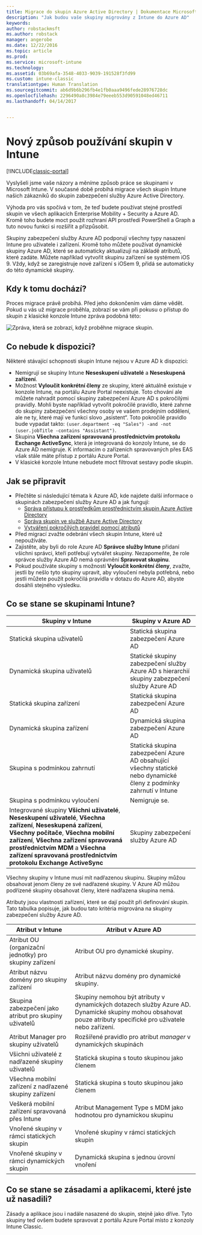 ```yaml
---
title: Migrace do skupin Azure Active Directory | Dokumentace Microsoftu
description: "Jak budou vaše skupiny migrovány z Intune do Azure AD"
keywords: 
author: robstackmsft
ms.author: robstack
manager: angerobe
ms.date: 12/22/2016
ms.topic: article
ms.prod: 
ms.service: microsoft-intune
ms.technology: 
ms.assetid: 03b69afa-3548-4033-9039-191528f3fd99
ms.custom: intune-classic
translationtype: Human Translation
ms.sourcegitcommit: ab6d9b6b296fb4e1fb0aaa9496fede28976728dc
ms.openlocfilehash: 2296490a8c3984e79eeeb553d90591048ed46711
ms.lasthandoff: 04/14/2017


---
```


# <a name="a-new-way-of-using-groups-in-intune"></a>Nový způsob používání skupin v Intune

[!INCLUDE[classic-portal](../includes/classic-portal.md)]

Vyslyšeli jsme vaše názory a měníme způsob práce se skupinami v Microsoft Intune.
V současné době probíhá migrace všech skupin Intune našich zákazníků do skupin zabezpečení služby Azure Active Directory.

Výhoda pro vás spočívá v tom, že teď budete používat stejné prostředí skupin ve všech aplikacích Enterprise Mobility + Security a Azure AD. Kromě toho budete moct použít rozhraní API prostředí PowerShell a Graph a tuto novou funkci si rozšířit a přizpůsobit.

Skupiny zabezpečení služby Azure AD podporují všechny typy nasazení Intune pro uživatele i zařízení. Kromě toho můžete používat dynamické skupiny Azure AD, které se automaticky aktualizují na základě atributů, které zadáte. Můžete například vytvořit skupinu zařízení se systémem iOS 9. Vždy, když se zaregistruje nové zařízení s iOSem 9, přidá se automaticky do této dynamické skupiny.

## <a name="when-is-this-happening"></a>Kdy k tomu dochází?

Proces migrace právě probíhá. Před jeho dokončením vám dáme vědět.
Pokud u vás už migrace proběhla, zobrazí se vám při pokusu o přístup do skupin z klasické konzole Intune zpráva podobná této:

![Zpráva, která se zobrazí, když proběhne migrace skupin.](http://i.imgur.com/72KRaXj.png)

## <a name="what-wont-be-available"></a>Co nebude k dispozici?

Některé stávající schopnosti skupin Intune nejsou v Azure AD k dispozici:

- Nemigrují se skupiny Intune **Neseskupení uživatelé** a **Neseskupená zařízení**.
- Možnost **Vyloučit konkrétní členy** ze skupiny, které aktuálně existuje v konzole Intune, na portálu Azure Portal neexistuje. Toto chování ale můžete nahradit pomocí skupiny zabezpečení Azure AD s pokročilými pravidly. Mohli byste například vytvořit pokročilé pravidlo, které zahrne do skupiny zabezpečení všechny osoby ve vašem prodejním oddělení, ale ne ty, které mají ve funkci slovo „asistent“. Toto pokročilé pravidlo bude vypadat takto: `(user.department -eq "Sales") -and -not (user.jobTitle -contains "Assistant")`.
- Skupina **Všechna zařízení spravovaná prostřednictvím protokolu Exchange ActiveSync**, která je integrovaná do konzoly Intune, se do Azure AD nemigruje. K informacím o zařízeních spravovaných přes EAS však stále máte přístup z portálu Azure Portal.
- V klasické konzole Intune nebudete moct filtrovat sestavy podle skupin.
<!--- - Custom group targeting of notification rules will not be available. ROB I took this out as I couldn't replicate the behavior. --->

## <a name="how-to-get-ready"></a>Jak se připravit

- Přečtěte si následující témata k Azure AD, kde najdete další informace o skupinách zabezpečení služby Azure AD a jak fungují:
    -  [Správa přístupu k prostředkům prostřednictvím skupin Azure Active Directory](https://azure.microsoft.com/documentation/articles/active-directory-manage-groups/)
    -  [Správa skupin ve službě Azure Active Directory](https://azure.microsoft.com/documentation/articles/active-directory-accessmanagement-manage-groups/)
    -  [Vytváření pokročilých pravidel pomocí atributů](https://azure.microsoft.com/documentation/articles/active-directory-accessmanagement-groups-with-advanced-rules/)
- Před migrací zvažte odebrání všech skupin Intune, které už nepoužíváte.
-  Zajistěte, aby byli do role Azure AD **Správce služby Intune** přidaní všichni správci, kteří potřebují vytvářet skupiny. Nezapomeňte, že role správce služby Azure AD nemá oprávnění **Spravovat skupinu**.
-  Pokud používáte skupiny s možností **Vyloučit konkrétní členy**, zvažte, jestli by nešlo tyto skupiny upravit, aby vyloučení nebyla potřebná, nebo jestli můžete použít pokročilá pravidla v dotazu do Azure AD, abyste dosáhli stejného výsledku.


## <a name="what-happens-to-intune-groups"></a>Co se stane se skupinami Intune?

| Skupiny v Intune|Skupiny v Azure AD|
|-----------------------------------------------------------------------|-------------------------------------------------------------|
|Statická skupina uživatelů|Statická skupina zabezpečení Azure AD|
|Dynamická skupina uživatelů|Statické skupiny zabezpečení služby Azure AD s hierarchií skupiny zabezpečení služby Azure AD|
|Statická skupina zařízení|Statická skupina zabezpečení Azure AD|
|Dynamická skupina zařízení|Dynamická skupina zabezpečení Azure AD|
|Skupina s podmínkou zahrnutí|Statická skupina zabezpečení Azure AD obsahující všechny statické nebo dynamické členy z podmínky zahrnutí v Intune|
|Skupina s podmínkou vyloučení|Nemigruje se.|
|Integrované skupiny **Všichni uživatelé**, **Neseskupení uživatelé**, **Všechna zařízení**, **Neseskupená zařízení**, **Všechny počítače**, **Všechna mobilní zařízení**, **Všechna zařízení spravovaná prostřednictvím MDM** a **Všechna zařízení spravovaná prostřednictvím protokolu Exchange ActiveSync**|Skupiny zabezpečení služby Azure AD|

Všechny skupiny v Intune musí mít nadřazenou skupinu. Skupiny můžou obsahovat jenom členy ze své nadřazené skupiny. V Azure AD můžou podřízené skupiny obsahovat členy, které nadřazena skupina nemá.

Atributy jsou vlastnosti zařízení, které se dají použít při definování skupin. Tato tabulka popisuje, jak budou tato kritéria migrována na skupiny zabezpečení služby Azure AD.

| Atribut v Intune|Atribut v Azure AD|
|-----------------------------------------------------------------------|-------------------------------------------------------------|
|Atribut OU (organizační jednotky) pro skupiny zařízení|Atribut OU pro dynamické skupiny.|
|Atribut názvu domény pro skupiny zařízení|Atribut názvu domény pro dynamické skupiny.|
|Skupina zabezpečení jako atribut pro skupiny uživatelů|Skupiny nemohou být atributy v dynamických dotazech služby Azure AD. Dynamické skupiny mohou obsahovat pouze atributy specifické pro uživatele nebo zařízení.|
|Atribut Manager pro skupiny uživatelů|Rozšířené pravidlo pro atribut *manager* v dynamických skupinách|
|Všichni uživatelé z nadřazené skupiny uživatelů|Statická skupina s touto skupinou jako členem|
|Všechna mobilní zařízení z nadřazené skupiny zařízení|Statická skupina s touto skupinou jako členem|
|Veškerá mobilní zařízení spravovaná přes Intune|Atribut Management Type s MDM jako hodnotou pro dynamickou skupinu|
|Vnořené skupiny v rámci statických skupin |Vnořené skupiny v rámci statických skupin|
|Vnořené skupiny v rámci dynamických skupin|Dynamická skupina s jednou úrovní vnoření|

## <a name="what-happens-to-policies-and-apps-youve-already-deployed"></a>Co se stane se zásadami a aplikacemi, které jste už nasadili?

Zásady a aplikace jsou i nadále nasazené do skupin, stejně jako dříve. Tyto skupiny teď ovšem budete spravovat z portálu Azure Portal místo z konzoly Intune Classic.
 

